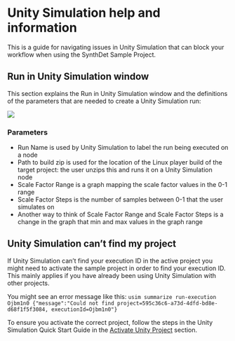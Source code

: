 # Unity Simulation help and information 
This is a guide for navigating issues in Unity Simulation that can block your workflow when using the SynthDet Sample Project.

## Run in Unity Simulation window

This section explains the Run in Unity Simulation window and the definitions of the parameters that are needed to create a Unity Simulation run:

<img src="images/USimRunWindow.PNG" align="middle"/>

### Parameters
* Run Name is used by Unity Simulation to label the run being executed on a node  
* Path to build zip is used for the location of the Linux player build of the target project: the user unzips this and runs it on a Unity Simulation node
* Scale Factor Range is a graph mapping the scale factor values in the 0-1 range
* Scale Factor Steps is the number of samples between 0-1 that the user simulates on
* Another way to think of Scale Factor Range and Scale Factor Steps is a change in the graph that min and max values in the graph range

## Unity Simulation can’t find my project
If Unity Simulation can’t find your execution ID in the active project you might need to activate the sample project in order to find your execution ID. This mainly applies if you have already been using Unity Simulation with other projects. 

You might see an error message like this:
`usim summarize run-execution Ojbm1n0
{"message":"Could not find project=595c36c6-a73d-4dfd-bd8e-d68f1f5f3084, executionId=Ojbm1n0"}`

To ensure you activate the correct project, follow the steps in the Unity Simulation Quick Start Guide in the  [Activate Unity Project](https://github.com/Unity-Technologies/Unity-Simulation-Docs/blob/master/doc/quickstart.md#activate-unity-project) section. 
